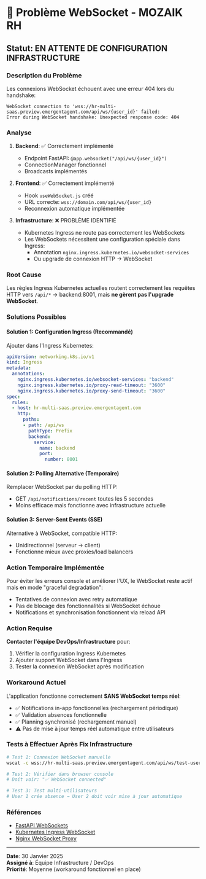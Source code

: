# 🔌 Problème WebSocket - MOZAIK RH

## Statut: EN ATTENTE DE CONFIGURATION INFRASTRUCTURE

### Description du Problème

Les connexions WebSocket échouent avec une erreur 404 lors du handshake:
```
WebSocket connection to 'wss://hr-multi-saas.preview.emergentagent.com/api/ws/{user_id}' failed: 
Error during WebSocket handshake: Unexpected response code: 404
```

### Analyse

1. **Backend**: ✅ Correctement implémenté
   - Endpoint FastAPI: `@app.websocket("/api/ws/{user_id}")`
   - ConnectionManager fonctionnel
   - Broadcasts implémentés

2. **Frontend**: ✅ Correctement implémenté
   - Hook `useWebSocket.js` créé
   - URL correcte: `wss://domain.com/api/ws/{user_id}`
   - Reconnexion automatique implémentée

3. **Infrastructure**: ❌ PROBLÈME IDENTIFIÉ
   - Kubernetes Ingress ne route pas correctement les WebSockets
   - Les WebSockets nécessitent une configuration spéciale dans Ingress:
     - Annotation `nginx.ingress.kubernetes.io/websocket-services`
     - Ou upgrade de connexion HTTP → WebSocket

### Root Cause

Les règles Ingress Kubernetes actuelles routent correctement les requêtes HTTP vers `/api/*` → backend:8001, mais **ne gèrent pas l'upgrade WebSocket**.

### Solutions Possibles

#### Solution 1: Configuration Ingress (Recommandé)
Ajouter dans l'Ingress Kubernetes:
```yaml
apiVersion: networking.k8s.io/v1
kind: Ingress
metadata:
  annotations:
    nginx.ingress.kubernetes.io/websocket-services: "backend"
    nginx.ingress.kubernetes.io/proxy-read-timeout: "3600"
    nginx.ingress.kubernetes.io/proxy-send-timeout: "3600"
spec:
  rules:
  - host: hr-multi-saas.preview.emergentagent.com
    http:
      paths:
      - path: /api/ws
        pathType: Prefix
        backend:
          service:
            name: backend
            port:
              number: 8001
```

#### Solution 2: Polling Alternative (Temporaire)
Remplacer WebSocket par du polling HTTP:
- GET `/api/notifications/recent` toutes les 5 secondes
- Moins efficace mais fonctionne avec infrastructure actuelle

#### Solution 3: Server-Sent Events (SSE)
Alternative à WebSocket, compatible HTTP:
- Unidirectionnel (serveur → client)
- Fonctionne mieux avec proxies/load balancers

### Action Temporaire Implémentée

Pour éviter les erreurs console et améliorer l'UX, le WebSocket reste actif mais en mode "graceful degradation":
- Tentatives de connexion avec retry automatique
- Pas de blocage des fonctionnalités si WebSocket échoue
- Notifications et synchronisation fonctionnent via reload API

### Action Requise

**Contacter l'équipe DevOps/Infrastructure** pour:
1. Vérifier la configuration Ingress Kubernetes
2. Ajouter support WebSocket dans l'Ingress
3. Tester la connexion WebSocket après modification

### Workaround Actuel

L'application fonctionne correctement **SANS WebSocket temps réel**:
- ✅ Notifications in-app fonctionnelles (rechargement périodique)
- ✅ Validation absences fonctionnelle
- ✅ Planning synchronisé (rechargement manuel)
- ⚠️ Pas de mise à jour temps réel automatique entre utilisateurs

### Tests à Effectuer Après Fix Infrastructure

```bash
# Test 1: Connexion WebSocket manuelle
wscat -c wss://hr-multi-saas.preview.emergentagent.com/api/ws/test-user-id

# Test 2: Vérifier dans browser console
# Doit voir: "✅ WebSocket connected"

# Test 3: Test multi-utilisateurs
# User 1 crée absence → User 2 doit voir mise à jour automatique
```

### Références

- [FastAPI WebSockets](https://fastapi.tiangolo.com/advanced/websockets/)
- [Kubernetes Ingress WebSocket](https://kubernetes.github.io/ingress-nginx/user-guide/miscellaneous/#websockets)
- [Nginx WebSocket Proxy](https://nginx.org/en/docs/http/websocket.html)

---

**Date**: 30 Janvier 2025  
**Assigné à**: Équipe Infrastructure / DevOps  
**Priorité**: Moyenne (workaround fonctionnel en place)
